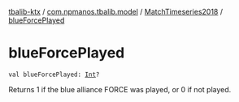 [tbalib-ktx](../../index.md) / [com.npmanos.tbalib.model](../index.md) / [MatchTimeseries2018](index.md) / [blueForcePlayed](./blue-force-played.md)

# blueForcePlayed

`val blueForcePlayed: `[`Int`](https://kotlinlang.org/api/latest/jvm/stdlib/kotlin/-int/index.html)`?`

Returns 1 if the blue alliance FORCE was played, or 0 if not played.

